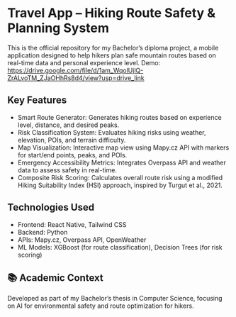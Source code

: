 # Travel App – Hiking Route Safety & Planning System
This is the official repository for my Bachelor’s diploma project, a mobile application designed to help hikers plan safe mountain routes based on real-time data and personal experience level.
Demo: https://drive.google.com/file/d/1am_WqolUjlQ-ZrALvoTM_ZJaOHhRs8d4/view?usp=drive_link

## Key Features
-  Smart Route Generator: Generates hiking routes based on experience level, distance, and desired peaks.
-  Risk Classification System: Evaluates hiking risks using weather, elevation, POIs, and terrain difficulty.
-  Map Visualization: Interactive map view using Mapy.cz API with markers for start/end points, peaks, and POIs.
-  Emergency Accessibility Metrics: Integrates Overpass API and weather data to assess safety in real-time.
-  Composite Risk Scoring: Calculates overall route risk using a modified Hiking Suitability Index (HSI) approach, inspired by Turgut et al., 2021.

##  Technologies Used
- Frontend: React Native, Tailwind CSS
- Backend: Python
- APIs: Mapy.cz, Overpass API, OpenWeather
- ML Models: XGBoost (for route classification), Decision Trees (for risk scoring)

## 📚 Academic Context
Developed as part of my Bachelor’s thesis in Computer Science, focusing on AI for environmental safety and route optimization for hikers.


